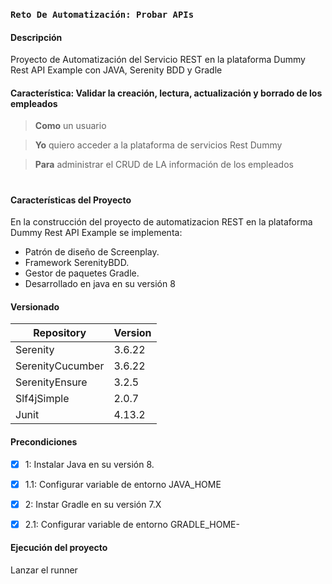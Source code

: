 ### `Reto De Automatización: Probar APIs`

#### Descripción

Proyecto de Automatización del Servicio REST en la plataforma  Dummy Rest API Example con JAVA, Serenity BDD y Gradle

#### Característica: Validar la creación, lectura, actualización y borrado de los empleados

> **Como** un usuario

> **Yo** quiero acceder a la plataforma de servicios Rest Dummy

> **Para** administrar el CRUD de LA información de los empleados

#

#### Características del Proyecto

En la construcción del proyecto de automatizacion REST en la plataforma Dummy Rest API Example se implementa:

- Patrón de diseño de Screenplay.
- Framework SerenityBDD.
- Gestor de paquetes Gradle.
- Desarrollado en java en su versión 8

#### Versionado

| Repository       | Version  |
|------------------|----------|
| Serenity         | 3.6.22   |
| SerenityCucumber | 3.6.22   |
| SerenityEnsure   | 3.2.5    |
| Slf4jSimple      | 2.0.7    |
| Junit            | 4.13.2   |

#### Precondiciones

- [x] 1: Instalar Java en su versión 8.
- [x] 1.1: Configurar variable de entorno JAVA_HOME
- [x] 2: Instar Gradle en su versión 7.X
- [x] 2.1: Configurar variable de entorno GRADLE_HOME-


#### Ejecución del proyecto

Lanzar el runner